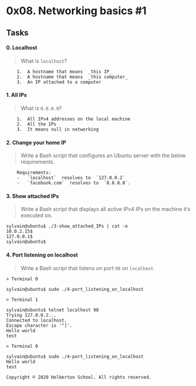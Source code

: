# 0x08. Networking basics #1


## Tasks

#### 0. Localhost

> What is  `localhost`?
```
    1.  A hostname that means  _this IP_
    2.  A hostname that means  _this computer_
    3.  An IP attached to a computer
```

#### 1. All IPs

> What is  `0.0.0.0`?
```
    1.  All IPv4 addresses on the local machine
    2.  All the IPs
    3.  It means null in networking
```

#### 2. Change your home IP

> Write a Bash script that configures an Ubuntu server with the below requirements.
```
    Requirements:
    -   `localhost`  resolves to  `127.0.0.2`
    -   `facebook.com`  resolves to  `8.8.8.8`.
```

#### 3. Show attached IPs

> Write a Bash script that displays all active IPv4 IPs on the machine it’s executed on.
```
sylvain@ubuntu$ ./3-show_attached_IPs | cat -e
10.0.2.15$
127.0.0.1$
sylvain@ubuntu$
```

#### 4. Port listening on localhost

> Write a Bash script that listens on port  `98`  on  `localhost`.
```
> Terminal 0

sylvain@ubuntu$ sudo ./4-port_listening_on_localhost
```
```
> Terminal 1

sylvain@ubuntu$ telnet localhost 98
Trying 127.0.0.2...
Connected to localhost.
Escape character is '^]'.
Hello world
test
```

```
> Terminal 0

sylvain@ubuntu$ sudo ./4-port_listening_on_localhost
Hello world
test
```


```
Copyright © 2020 Holberton School. All rights reserved.
```
